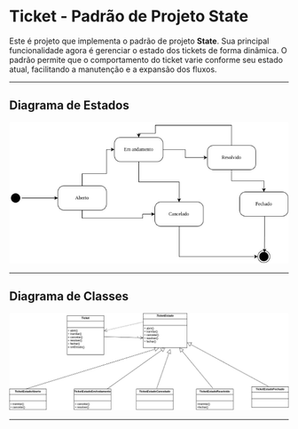 # Ticket - Padrão de Projeto State

Este é projeto que implementa o padrão de projeto **State**. Sua principal funcionalidade agora é gerenciar o estado dos tickets de forma dinâmica. O padrão permite que o comportamento do ticket varie conforme seu estado atual, facilitando a manutenção e a expansão dos fluxos.

---

## Diagrama de Estados

![Diagrama de Estados](DiagramaEstados.png)

---

## Diagrama de Classes

![Diagrama de Classes](DiagramaClasses.png)

---
